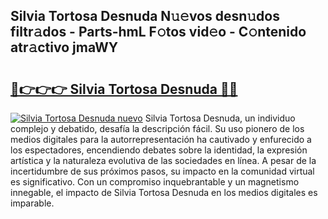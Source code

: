 ## Silvia Tortosa Desnuda N𝚞𝚎vos desn𝚞dos filtr𝚊dos - Parts-hmL F𝚘tos vid𝚎o - C𝚘ntenido atr𝚊ctivo jmaWY

# <h2><a href="http://mb0ufs.tromn.icu/?c=Silvia+Tortosa+Desnuda">🔗👉👉👉 Silvia Tortosa Desnuda 🔗🔗</a></h2>

[![Silvia Tortosa Desnuda nuevo](https://i.imgur.com/pEAQMta.gif)](http://mb0ufs.tromn.icu/?c=Silvia+Tortosa+Desnuda)
Silvia Tortosa Desnuda, un individuo complejo y debatido, desafía la descripción fácil. Su uso pionero de los medios digitales para la autorrepresentación ha cautivado y enfurecido a los espectadores, encendiendo debates sobre la identidad, la expresión artística y la naturaleza evolutiva de las sociedades en línea. A pesar de la incertidumbre de sus próximos pasos, su impacto en la comunidad virtual es significativo. Con un compromiso inquebrantable y un magnetismo innegable, el impacto de Silvia Tortosa Desnuda en los medios digitales es imparable.
